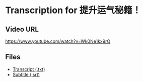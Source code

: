 # Transcription for 提升运气秘籍！
## Video URL
https://www.youtube.com/watch?v=Wk0Ne1kx9rQ
 
## Files
- [Transcript (.txt)](./transcript.txt)
- [Subtitle (.srt)](./transcript.srt)
